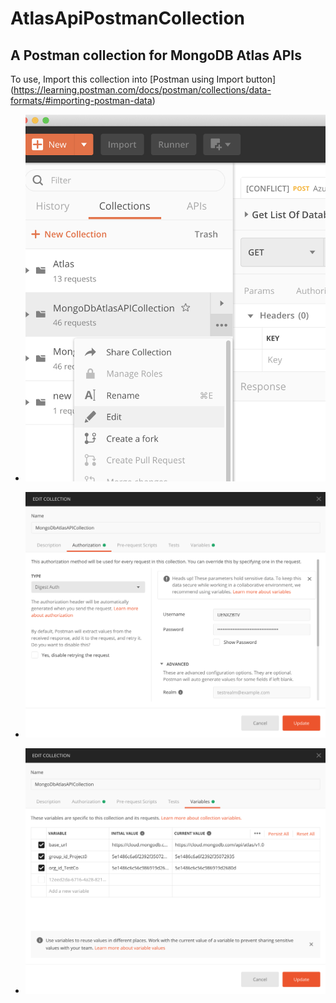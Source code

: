 # AtlasApiPostmanCollection

## A Postman collection for MongoDB Atlas APIs

To use, Import this collection into [Postman using Import button] (https://learning.postman.com/docs/postman/collections/data-formats/#importing-postman-data)

* ![Imported Collection](images/EditCollection.png)

* ![Edit Credentials, Atlas uses Digest Authentication](images/EditAuth.png)

* ![Edit Variables, ProjectID and OrgID](images/EditVariables.png)

